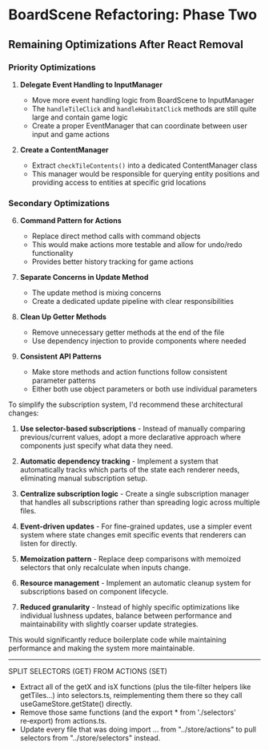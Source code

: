 # BoardScene Refactoring: Phase Two

## Remaining Optimizations After React Removal

### Priority Optimizations

1. **Delegate Event Handling to InputManager**
   - Move more event handling logic from BoardScene to InputManager
   - The `handleTileClick` and `handleHabitatClick` methods are still quite large and contain game logic
   - Create a proper EventManager that can coordinate between user input and game actions

3. **Create a ContentManager**
   - Extract `checkTileContents()` into a dedicated ContentManager class
   - This manager would be responsible for querying entity positions and providing access to entities at specific grid locations


### Secondary Optimizations

6. **Command Pattern for Actions**
   - Replace direct method calls with command objects
   - This would make actions more testable and allow for undo/redo functionality
   - Provides better history tracking for game actions

7. **Separate Concerns in Update Method**
   - The update method is mixing concerns
   - Create a dedicated update pipeline with clear responsibilities

8. **Clean Up Getter Methods**
   - Remove unnecessary getter methods at the end of the file
   - Use dependency injection to provide components where needed

9. **Consistent API Patterns**
   - Make store methods and action functions follow consistent parameter patterns
   - Either both use object parameters or both use individual parameters



To simplify the subscription system, I'd recommend these architectural changes:

1. **Use selector-based subscriptions** - Instead of manually comparing previous/current values, adopt a more declarative approach where components just specify what data they need.

2. **Automatic dependency tracking** - Implement a system that automatically tracks which parts of the state each renderer needs, eliminating manual subscription setup.

3. **Centralize subscription logic** - Create a single subscription manager that handles all subscriptions rather than spreading logic across multiple files.

4. **Event-driven updates** - For fine-grained updates, use a simpler event system where state changes emit specific events that renderers can listen for directly.

5. **Memoization pattern** - Replace deep comparisons with memoized selectors that only recalculate when inputs change.

6. **Resource management** - Implement an automatic cleanup system for subscriptions based on component lifecycle.

7. **Reduced granularity** - Instead of highly specific optimizations like individual lushness updates, balance between performance and maintainability with slightly coarser update strategies.

This would significantly reduce boilerplate code while maintaining performance and making the system more maintainable.

---

SPLIT SELECTORS (GET) FROM ACTIONS (SET)

- Extract all of the getX and isX functions (plus the tile‐filter helpers like getTiles…) into selectors.ts, reimplementing them there so they call useGameStore.getState() directly.
- Remove those same functions (and the export * from './selectors' re‑export) from actions.ts.
- Update every file that was doing import … from "../store/actions" to pull selectors from "../store/selectors" instead.